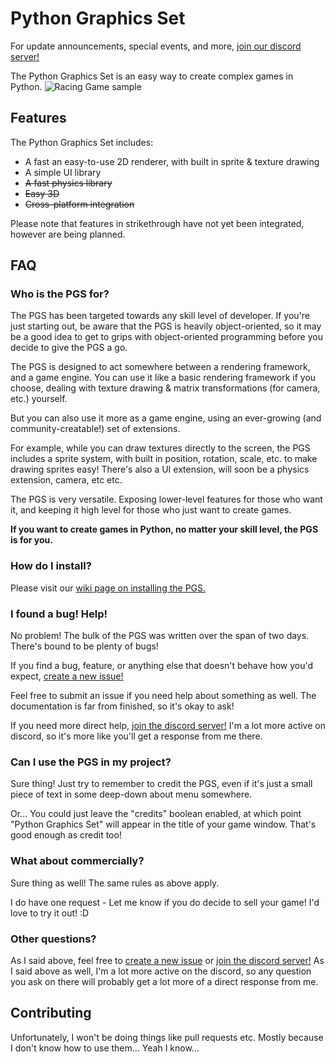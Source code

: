 # Python Graphics Set
For update announcements, special events, and more, [join our discord server!](https://discord.gg/FZt33pNkAp)

The Python Graphics Set is an easy way to create complex games in Python.
![Racing Game sample](https://rollbot.net/wp-content/uploads/2021/07/pgs-sample-image.png)

## Features
The Python Graphics Set includes:
* A fast an easy-to-use 2D renderer, with built in sprite & texture drawing
* A simple UI library
* ~~A fast physics library~~
* ~~Easy 3D~~
* ~~Cross-platform integration~~

Please note that features in strikethrough have not yet been integrated, however are being planned.

## FAQ

### Who is the PGS for?
The PGS has been targeted towards any skill level of developer. If you're just starting out, be aware that the PGS is heavily object-oriented, so it may be a good idea to get to grips with object-oriented programming before you decide to give the PGS a go.

The PGS is designed to act somewhere between a rendering framework, and a game engine. You can use it like a basic rendering framework if you choose, dealing with texture drawing & matrix transformations (for camera, etc.) yourself.

But you can also use it more as a game engine, using an ever-growing (and community-creatable!) set of extensions.

For example, while you can draw textures directly to the screen, the PGS includes a sprite system, with built in position, rotation, scale, etc. to make drawing sprites easy! There's also a UI extension, will soon be a physics extension, camera, etc etc.

The PGS is very versatile. Exposing lower-level features for those who want it, and keeping it high level for those who just want to create games.

**If you want to create games in Python, no matter your skill level, the PGS is for you.**

### How do I install?
Please visit our [wiki page on installing the PGS.](https://github.com/ohtrobinson/PGS/wiki/Installing-the-PGS)

### I found a bug! Help!
No problem! The bulk of the PGS was written over the span of two days. There's bound to be plenty of bugs!

If you find a bug, feature, or anything else that doesn't behave how you'd expect, [create a new issue!](https://github.com/ohtrobinson/PGS/issues)

Feel free to submit an issue if you need help about something as well. The documentation is far from finished, so it's okay to ask!

If you need more direct help, [join the discord server!](https://discord.gg/FZt33pNkAp) I'm a lot more active on discord, so it's more like you'll get a response from me there.

### Can I use the PGS in my project?
Sure thing! Just try to remember to credit the PGS, even if it's just a small piece of text in some deep-down about menu somewhere.

Or... You could just leave the "credits" boolean enabled, at which point "Python Graphics Set" will appear in the title of your game window. That's good enough as credit too!

### What about commercially?
Sure thing as well! The same rules as above apply.

I do have one request - Let me know if you do decide to sell your game! I'd love to try it out! :D

### Other questions?
As I said above, feel free to [create a new issue](https://github.com/ohtrobinson/PGS/issues) or [join the discord server!](https://discord.gg/FZt33pNkAp) As I said above as well, I'm a lot more active on the discord, so any question you ask on there will probably get a lot more of a direct response from me.

## Contributing
Unfortunately, I won't be doing things like pull requests etc. Mostly because I don't know how to use them... Yeah I know...
